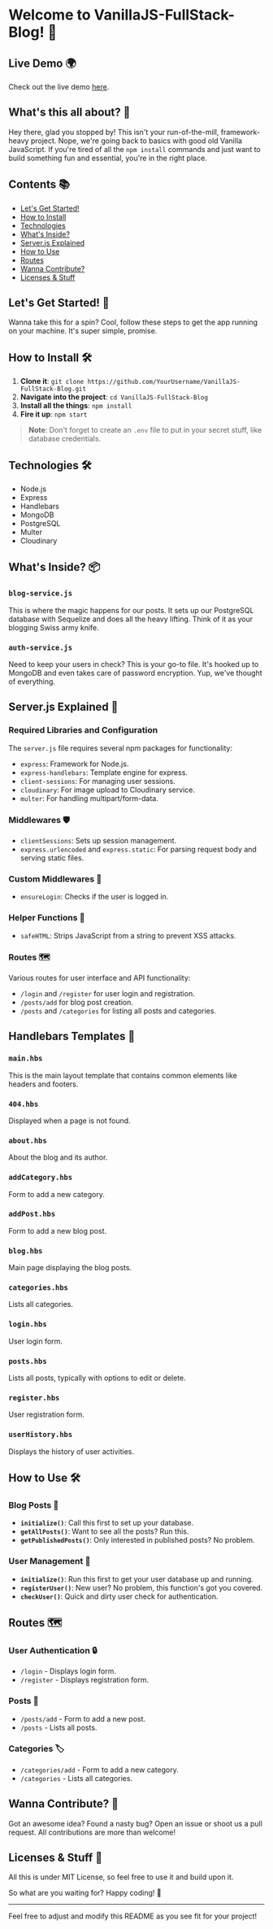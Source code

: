 # Welcome to VanillaJS-FullStack-Blog! 🎉

## Live Demo 🌍

Check out the live demo [here](https://easy-teal-elk-gear.cyclic.app/about).

## What's this all about? 🤔

Hey there, glad you stopped by! This isn't your run-of-the-mill, framework-heavy project. Nope, we're going back to basics with good old Vanilla JavaScript. If you're tired of all the `npm install` commands and just want to build something fun and essential, you're in the right place.

## Contents 📚

- [Let's Get Started!](#lets-get-started)
- [How to Install](#how-to-install)
- [Technologies](#technologies)
- [What's Inside?](#whats-inside)
- [Server.js Explained](#serverjs-explained)
- [How to Use](#how-to-use)
- [Routes](#routes)
- [Wanna Contribute?](#wanna-contribute)
- [Licenses & Stuff](#licenses--stuff)

## Let's Get Started! 🚀

Wanna take this for a spin? Cool, follow these steps to get the app running on your machine. It's super simple, promise.

## How to Install 🛠️

1. **Clone it**: `git clone https://github.com/YourUsername/VanillaJS-FullStack-Blog.git`
2. **Navigate into the project**: `cd VanillaJS-FullStack-Blog`
3. **Install all the things**: `npm install`
4. **Fire it up**: `npm start`

> **Note**: Don't forget to create an `.env` file to put in your secret stuff, like database credentials.

## Technologies 🛠️

- Node.js
- Express
- Handlebars
- MongoDB
- PostgreSQL
- Multer
- Cloudinary

## What's Inside? 📦

### `blog-service.js`

This is where the magic happens for our posts. It sets up our PostgreSQL database with Sequelize and does all the heavy lifting. Think of it as your blogging Swiss army knife.

### `auth-service.js`

Need to keep your users in check? This is your go-to file. It's hooked up to MongoDB and even takes care of password encryption. Yup, we've thought of everything.

## Server.js Explained 📖

### Required Libraries and Configuration

The `server.js` file requires several npm packages for functionality:

- `express`: Framework for Node.js.
- `express-handlebars`: Template engine for express.
- `client-sessions`: For managing user sessions.
- `cloudinary`: For image upload to Cloudinary service.
- `multer`: For handling multipart/form-data.

### Middlewares 🛡️

- `clientSessions`: Sets up session management.
- `express.urlencoded` and `express.static`: For parsing request body and serving static files.

### Custom Middlewares 🎩

- `ensureLogin`: Checks if the user is logged in.

### Helper Functions 🔧

- `safeHTML`: Strips JavaScript from a string to prevent XSS attacks.

### Routes 🗺️

Various routes for user interface and API functionality:

- `/login` and `/register` for user login and registration.
- `/posts/add` for blog post creation.
- `/posts` and `/categories` for listing all posts and categories.
## Handlebars Templates 🎨

### `main.hbs`

This is the main layout template that contains common elements like headers and footers.

### `404.hbs`

Displayed when a page is not found.

### `about.hbs`

About the blog and its author.

### `addCategory.hbs`

Form to add a new category.

### `addPost.hbs`

Form to add a new blog post.

### `blog.hbs`

Main page displaying the blog posts.

### `categories.hbs`

Lists all categories.

### `login.hbs`

User login form.

### `posts.hbs`

Lists all posts, typically with options to edit or delete.

### `register.hbs`

User registration form.

### `userHistory.hbs`

Displays the history of user activities.

## How to Use 🛠️

### Blog Posts 📝

- **`initialize()`**: Call this first to set up your database.
- **`getAllPosts()`**: Want to see all the posts? Run this.
- **`getPublishedPosts()`**: Only interested in published posts? No problem.

### User Management 👤

- **`initialize()`**: Run this first to get your user database up and running.
- **`registerUser()`**: New user? No problem, this function's got you covered.
- **`checkUser()`**: Quick and dirty user check for authentication.

## Routes 🗺️

### User Authentication 🔒

- `/login` - Displays login form.
- `/register` - Displays registration form.

### Posts 📝

- `/posts/add` - Form to add a new post.
- `/posts` - Lists all posts.

### Categories 🏷️

- `/categories/add` - Form to add a new category.
- `/categories` - Lists all categories.

## Wanna Contribute? 🤝

Got an awesome idea? Found a nasty bug? Open an issue or shoot us a pull request. All contributions are more than welcome!

## Licenses & Stuff 📝

All this is under MIT License, so feel free to use it and build upon it.

So what are you waiting for? Happy coding! 🚀

---

Feel free to adjust and modify this README as you see fit for your project!

